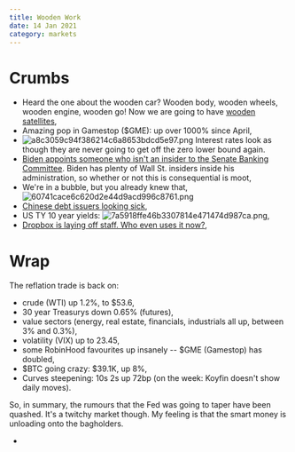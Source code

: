 ```yaml
---
title: Wooden Work
date: 14 Jan 2021
category: markets
---
```


# Crumbs

- Heard the one about the wooden car? Wooden body, wooden wheels, wooden engine, wooden go! Now we are going to have [wooden satellites](https://www.economist.com/science-and-technology/2021/01/13/a-japanese-forestry-firm-wants-to-put-wooden-satellites-into-orbit),
- Amazing pop in Gamestop ($GME): up over 1000% since April,
- ![a8c3059c94f386214c6a8653bdcd5e97.png]({attach}a8c3059c94f386214c6a8653bdcd5e97.png) Interest rates look as though they are never going to get off the zero lower bound again. 
- [Biden appoints someone who isn't an insider to the Senate Banking Committee](https://wallstreetonparade.com/2021/01/sherrod-brown-one-of-wall-streets-biggest-critics-set-to-take-the-gavel-at-senate-banking/). Biden has plenty of Wall St. insiders inside his administration, so whether or not this is consequential is moot,
- We're in a bubble, but you already knew that, ![60741cace6c620d2e44d9acd996c8761.png]({attach}60741cace6c620d2e44d9acd996c8761.png)
- [Chinese debt issuers looking sick](https://www.grantspub.com/almostDailyHTML.cfm?dcid=786&article=1),
- US TY 10 year yields: ![7a5918ffe46b3307814e471474d987ca.png]({attach}7a5918ffe46b3307814e471474d987ca.png),
- [Dropbox is laying off staff. Who even uses it now?](https://blog.dropbox.com/topics/company/-a-message-from-our-ceo),

# Wrap

The reflation trade is back on:

- crude (WTI) up 1.2%, to $53.6,
- 30 year Treasurys down 0.65% (futures),
- value sectors (energy, real estate, financials, industrials all up, between 3% and 0.3%),
- volatility (VIX) up to 23.45, 
- some RobinHood favourites up insanely -- $GME (Gamestop) has doubled,
- $BTC going crazy: $39.1K, up 8%,
- Curves steepening: 10s 2s up 72bp (on the week: Koyfin doesn't show daily moves).

So, in summary, the rumours that the Fed was going to taper have been quashed. 
It's a twitchy market though. My feeling is that the smart money is unloading onto the bagholders.




- 





